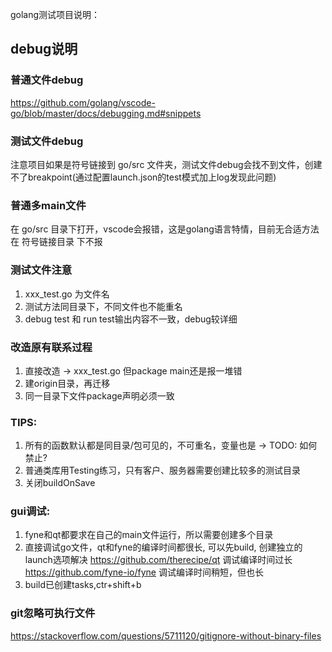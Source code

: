 golang测试项目说明：

## debug说明

### 普通文件debug
https://github.com/golang/vscode-go/blob/master/docs/debugging.md#snippets

### 测试文件debug
注意项目如果是符号链接到 go/src 文件夹，测试文件debug会找不到文件，创建不了breakpoint(通过配置launch.json的test模式加上log发现此问题)

### 普通多main文件
在 go/src 目录下打开，vscode会报错，这是golang语言特情，目前无合适方法
在 符号链接目录 下不报

### 测试文件注意
1. xxx_test.go 为文件名
2. 测试方法同目录下，不同文件也不能重名
3. debug test 和 run test输出内容不一致，debug较详细

### 改造原有联系过程
1. 直接改造 -> xxx_test.go 但package main还是报一堆错
2. 建origin目录，再迁移
3. 同一目录下文件package声明必须一致


### TIPS:
1. 所有的函数默认都是同目录/包可见的，不可重名，变量也是 -> TODO: 如何禁止?
2. 普通类库用Testing练习，只有客户、服务器需要创建比较多的测试目录
3. 关闭buildOnSave


### gui调试:
1. fyne和qt都要求在自己的main文件运行，所以需要创建多个目录
2. 直接调试go文件，qt和fyne的编译时间都很长, 可以先build, 创建独立的launch选项解决
https://github.com/therecipe/qt 调试编译时间过长
https://github.com/fyne-io/fyne 调试编译时间稍短，但也长
3. build已创建tasks,ctr+shift+b

### git忽略可执行文件
https://stackoverflow.com/questions/5711120/gitignore-without-binary-files